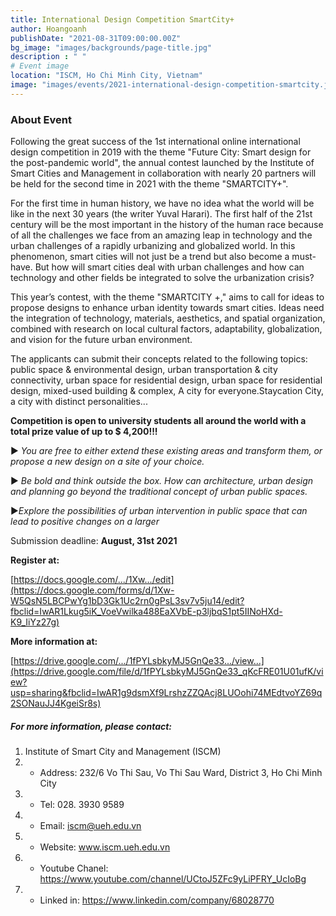 ```yaml
---
title: International Design Competition SmartCity+
author: Hoangoanh
publishDate: "2021-08-31T09:00:00.00Z"
bg_image: "images/backgrounds/page-title.jpg"
description : " "
# Event image
location: "ISCM, Ho Chi Minh City, Vietnam"
image: "images/events/2021-international-design-competition-smartcity.jpg"
---
```

### About Event

Following the great success of the 1st international online international design competition in 2019 with the theme "Future City: Smart design for the post-pandemic world", the annual contest launched by the Institute of Smart Cities and Management in collaboration with nearly 20 partners will be held for the second time in 2021 with the theme "SMARTCITY+".

For the first time in human history, we have no idea what the world will be like in the next 30 years (the writer Yuval Harari). The first half of the 21st century will be the most important in the history of the human race because of all the challenges we face from an amazing leap in technology and the urban challenges of a rapidly urbanizing and globalized world. In this phenomenon, smart cities will not just be a trend but also become a must-have. But how will smart cities deal with urban challenges and how can technology and other fields be integrated to solve the urbanization crisis?

This year’s contest, with the theme "SMARTCITY +," aims to call for ideas to propose designs to enhance urban identity towards smart cities. Ideas need the integration of technology, materials, aesthetics, and spatial organization, combined with research on local cultural factors, adaptability, globalization, and vision for the future urban environment.

The applicants can submit their concepts related to the following topics: public space & environmental design, urban transportation & city connectivity, urban space for residential design, urban space for residential design, mixed-used building & complex, A city for everyone.Staycation City, a city with distinct personalities...



**Competition is open to university students all around the world with a total prize value of up to $ 4,200!!!**

<!--StartFragment-->

▶<!--EndFragment--> *You are free to either extend these existing areas and transform them, or propose a new design on a site of your choice.*

<!--StartFragment-->

▶<!--EndFragment--> *Be bold and think outside the box. How can architecture, urban design and planning go beyond the traditional concept of urban public spaces.*

<!--StartFragment-->

▶<!--EndFragment-->*Explore the possibilities of urban intervention in public space that can lead to positive changes on a larger*

Submission deadline: **August, 31st 2021**

**Register at:**

[https://docs.google.com/.../1Xw.../edit](https://docs.google.com/forms/d/1Xw-W5QsN5LBCPwYg1bD3Gk1Uc2rn0gPsL3sv7v5ju14/edit?fbclid=IwAR1Lkug5iK_VoeVwilka488EaXVbE-p3ljbqS1pt5IINoHXd-K9_IiYz27g)

**More information at:**

[https://drive.google.com/.../1fPYLsbkyMJ5GnQe33.../view...](https://drive.google.com/file/d/1fPYLsbkyMJ5GnQe33_qKcFRE01U01ufK/view?usp=sharing&fbclid=IwAR1g9dsmXf9LrshzZZQAcj8LUOohi74MEdtvoYZ69q2SONauJJ4KgeiSr8s)

##### For more information, please contact:
1. Institute of Smart City and Management (ISCM)
2. * Address: 232/6 Vo Thi Sau, Vo Thi Sau Ward, District 3, Ho Chi Minh City
3. * Tel: 028. 3930 9589
3. * Email: iscm@ueh.edu.vn 
3. * Website: www.iscm.ueh.edu.vn
4. * Youtube Chanel: https://www.youtube.com/channel/UCtoJ5ZFc9yLiPFRY_UcIoBg
5. * Linked in: https://www.linkedin.com/company/68028770